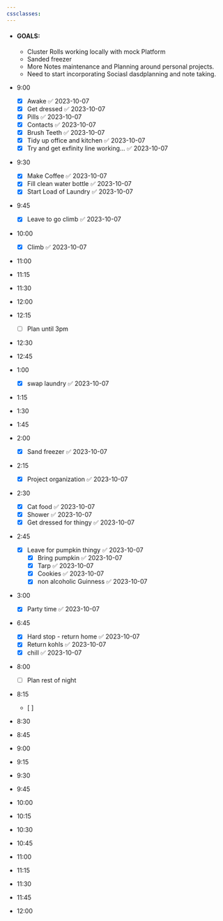 ```yaml
---
cssclasses:
---
```


- #### GOALS:
	- Cluster Rolls working locally with mock Platform
	- Sanded freezer
	- More Notes maintenance and Planning around personal projects.
	- Need to start incorporating Sociasl dasdplanning and note taking.

- <span class="green">9:00</span>
	- [x] Awake ✅ 2023-10-07
	- [x] Get dressed ✅ 2023-10-07
	- [x] Pills ✅ 2023-10-07
	- [x] Contacts ✅ 2023-10-07
	- [x] Brush Teeth ✅ 2023-10-07
	- [x] Tidy up office and kitchen ✅ 2023-10-07
	- [x] Try and get exfinity line working... ✅ 2023-10-07
- <span class="green">9:30</span>
	- [x] Make Coffee ✅ 2023-10-07
	- [x] Fill clean water bottle ✅ 2023-10-07
	- [x] Start Load of Laundry ✅ 2023-10-07
- <span class="green">9:45</span>
	- [x] Leave to go climb ✅ 2023-10-07
- <span class="green">10:00</span>
	- [x] Climb ✅ 2023-10-07
- <span class="green">11:00</span>
- <span class="green">11:15</span>
- <span class="green">11:30</span>
- <span class="green">12:00</span>
- <span class="green">12:15</span>
	- [ ] Plan until 3pm
- <span class="green">12:30</span>
- <span class="green">12:45</span>
- <span class="green">1:00</span>
	- [x] swap laundry ✅ 2023-10-07
- <span class="green">1:15</span>
- <span class="green">1:30</span>
- <span class="green">1:45</span>
- <span class="green">2:00</span>
	- [x] Sand freezer ✅ 2023-10-07
- <span class="green">2:15</span>
	- [x] Project organization ✅ 2023-10-07
- <span class="green">2:30</span>
	- [x] Cat food ✅ 2023-10-07
	- [x] Shower ✅ 2023-10-07
	- [x] Get dressed for thingy ✅ 2023-10-07
- <span class="green">2:45</span>
	- [x] Leave for pumpkin thingy ✅ 2023-10-07
		- [x] Bring pumpkin ✅ 2023-10-07
		- [x] Tarp ✅ 2023-10-07
		- [x] Cookies ✅ 2023-10-07
		- [x] non alcoholic Guinness ✅ 2023-10-07
- <span class="green">3:00</span>
	- [x] Party time ✅ 2023-10-07
- <span class="green">6:45</span>
	- [x] Hard stop - return home ✅ 2023-10-07
	- [x] Return kohls ✅ 2023-10-07
	- [x] chill ✅ 2023-10-07
- <span class="green">8:00</span>
	- [ ] Plan rest of night
- <span class="green">8:15</span>
	- [ ] 
- <span class="green">8:30</span>
- <span class="green">8:45</span>
- <span class="green">9:00</span>
- <span class="green">9:15</span>
- <span class="green">9:30</span>
- <span class="green">9:45</span>
- <span class="green">10:00</span>
- <span class="green">10:15</span>
- <span class="green">10:30</span>
- <span class="green">10:45</span>
- <span class="green">11:00</span>
- <span class="green">11:15</span>
- <span class="green">11:30</span>
- <span class="green">11:45</span>
- <span class="green">12:00</span>